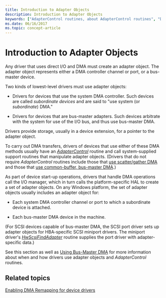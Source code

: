 ```yaml
---
title: Introduction to Adapter Objects
description: Introduction to Adapter Objects
keywords: ["AdapterControl routines, about AdapterControl routines", "DMA transfers WDK kernel , adapter objects", "adapter objects WDK kernel , about adapter objects"]
ms.date: 06/16/2017
ms.topic: concept-article
---
```


# Introduction to Adapter Objects





Any driver that uses direct I/O and DMA must create an adapter object. The adapter object represents either a DMA controller channel or port, or a bus-master device.

Two kinds of lowest-level drivers must use adapter objects:

-   Drivers for devices that use the system DMA controller. Such devices are called *subordinate devices* and are said to "use system (or *subordinate*) DMA."

-   Drivers for devices that are bus-master adapters. Such devices arbitrate with the system for use of the I/O bus, and thus use bus-master DMA.

Drivers provide storage, usually in a device extension, for a pointer to the adapter object.

To carry out DMA transfers, drivers of devices that use either of these DMA methods usually have an [*AdapterControl*](/windows-hardware/drivers/ddi/wdm/nc-wdm-driver_control) routine and call system-supplied support routines that manipulate adapter objects. (Drivers that do not require *AdapterControl* routines include those that [use scatter/gather DMA](using-scatter-gather-dma.md) and those that [use common-buffer, bus-master DMA](using-common-buffer-bus-master-dma.md).)

As part of device start-up operations, drivers that handle DMA operations call the I/O manager, which in turn calls the platform-specific HAL to create a set of adapter objects. On any Windows platform, the set of adapter objects usually includes an adapter object for:

-   Each system DMA controller channel or port to which a subordinate device is attached.

-   Each bus-master DMA device in the machine.

(For SCSI devices capable of bus-master DMA, the SCSI port driver sets up adapter objects for HBA-specific SCSI miniport drivers. The miniport driver's [*HwScsiFindAdapter*](/previous-versions/windows/hardware/drivers/ff557300(v=vs.85)) routine supplies the port driver with adapter-specific data.)

See this section as well as [Using Bus-Master DMA](using-bus-master-dma.md) for more information about when and how drivers use adapter objects and *AdapterControl* routines.

## Related topics

[Enabling DMA Remapping for device drivers](../pci/enabling-dma-remapping-for-device-drivers.md)

 


